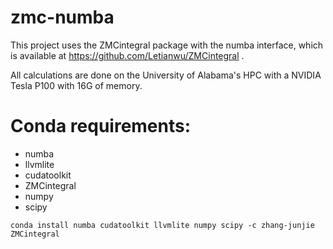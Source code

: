 # zmc-numba

This project uses the ZMCintegral package with the numba interface, which is available at https://github.com/Letianwu/ZMCintegral .

All calculations are done on the University of Alabama's HPC with a NVIDIA Tesla P100 with 16G of memory.

# Conda requirements:
  
  - numba
  - llvmlite
  - cudatoolkit
  - ZMCintegral
  - numpy
  - scipy
  
  
  `conda install numba cudatoolkit llvmlite numpy scipy -c zhang-junjie ZMCintegral`
